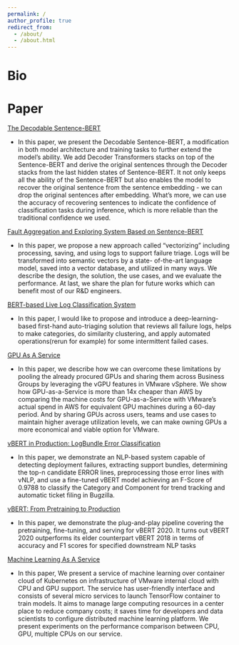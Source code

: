 ```yaml
---
permalink: /
author_profile: true
redirect_from: 
  - /about/
  - /about.html
---
```

# Bio


# Paper

[The Decodable Sentence-BERT](https://yukaijin.github.io/files/2024-The_Decodable_Sentence_BERT_trained_for_VMware_Info-Retrieval_System(5pages).pdf)

* In this paper, we present the Decodable Sentence-BERT, a modification in both model architecture and training tasks to further extend the model’s ability. We add Decoder Transformers stacks on top of the Sentence-BERT and derive the original sentences through the Decoder stacks from the last hidden states of Sentence-BERT. It not only keeps all the ability of the Sentence-BERT but also enables the model to recover the original sentence from the sentence embedding - we can drop the original sentences after embedding. What’s more, we can use the accuracy of recovering sentences to indicate the confidence of classification tasks during inference, which is more reliable than the traditional confidence we used.

[Fault Aggregation and Exploring System Based on Sentence-BERT](https://yukaijin.github.io/files/2024-vectorizing_your_logs_supports_failure_triage_in_many_ways(5pages).pdf)

* In this paper, we propose a new approach called “vectorizing” including processing, saving, and using logs to support failure triage. Logs will be transformed into semantic vectors by a state- of-the-art language model, saved into a vector database, and utilized in many ways. We describe the design, the solution, the use cases, and we evaluate the performance. At last, we share the plan for future works which can benefit most of our R&D engineers.

[BERT-based Live Log Classification System](https://yukaijin.github.io/files/2023-live-assistant-paper.pdf)

* In this paper, I would like to propose and introduce a deep-learning-based first-hand auto-triaging solution that reviews all failure logs, helps to make categories, do similarity clustering, and apply automated operations(rerun for example) for some intermittent failed cases.

[GPU As A Service](https://yukaijin.github.io/files/2023-GPU-as-a-Service.pdf)

* In this paper, we describe how we can overcome these limitations by pooling the already procured GPUs and sharing them across Business Groups by leveraging the vGPU features in VMware vSphere. We show how GPU-as-a-Service is more than 14x cheaper than AWS by comparing the machine costs for GPU-as-a-Service with VMware’s actual spend in AWS for equivalent GPU machines during a 60-day period. And by sharing GPUs across users, teams and use cases to maintain higher average utilization levels, we can make owning GPUs a more economical and viable option for VMware.

[vBERT in Production: LogBundle Error Classification](https://yukaijin.github.io/files/2021-NimbusErrorClassification_v20200127_final_edition.pdf)

* In this paper, we demonstrate an NLP-based system capable of detecting deployment failures, extracting support bundles, determining the top-n candidate ERROR lines, preprocessing those error lines with vNLP, and use a fine-tuned vBERT model achieving an F-Score of 0.9788 to classify the Category and Component for trend tracking and automatic ticket filing in Bugzilla.

[vBERT: From Pretraining to Production](https://yukaijin.github.io/files/2020-vBERT_From_Pretraining_to_Production.pdf)

* In this paper, we demonstrate the plug-and-play pipeline covering the pretraining, fine-tuning, and serving for vBERT 2020. It turns out vBERT 2020 outperforms its elder counterpart vBERT 2018 in terms of accuracy and F1 scores for specified downstream NLP tasks

[Machine Learning As A Service](https://yukaijin.github.io/files/2018-MachineLearningAsAService.pdf)

* In this paper, We present a service of machine learning over container cloud of Kubernetes on infrastructure of VMware internal cloud with CPU and GPU support. The service has user-friendly interface and consists of several micro services to launch TensorFlow container to train models. It aims to manage large computing resources in a center place to reduce company costs; it saves time for developers and data scientists to configure distributed machine learning platform. We present experiments on the performance comparison between CPU, GPU, multiple CPUs on our service.
